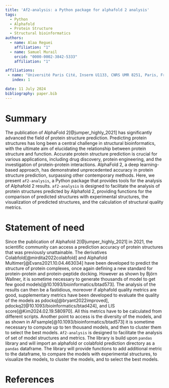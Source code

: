 ```yaml
---
title: 'Af2-analysis: a Python package for alphafold 2 analysis'
tags:
  - Python
  - Alphafold
  - Protein Structure
  - Structural bioinformatics
authors:
  - name: Alaa Reguei
    affiliation: "1"
  - name: Samuel Murail
    orcid: "0000-0002-3842-5333"
    affiliation: "1"

affiliations:
 - name: "Université Paris Cité, Inserm U1133, CNRS UMR 8251, Paris, France"
   index: 1

date: 11 July 2024
bibliography: paper.bib
---
```


# Summary

The publication of AlphaFold 2[@jumper_highly_2021] has significantly advanced the field of protein structure prediction. Predicting protein structures has long been a central challenge in structural bioinformatics, with the ultimate aim of elucidating the relationship between protein structure and function. Accurate protein structure prediction is crucial for various applications, including drug discovery, protein engineering, and the investigation of protein-protein interactions. AlphaFold 2, a deep learning-based approach, has demonstrated unprecedented accuracy in protein structure prediction, surpassing other contemporary methods. Here, we present `af2-analysis`, a Python package that provides tools for the analysis of Alphafold 2 results. `af2-analysis` is designed to facilitate the analysis of protein structures predicted by Alphafold 2, providing functions for the comparison of predicted structures with experimental structures, the visualization of predicted structures, and the calculation of structural quality metrics.

# Statement of need

Since the publication of Alphafold 2[@jumper_highly_2021] in 2021, the scientific community can access a prediction accuracy of protein structures that was previously unattainable. The derivatives Colabfold[@mirdita2022colabfold] and Alphafold Multimer[@Evans2021.10.04.463034] have been developed to predict the structure of protein complexes, once again defining a new standard for protein-protein and protein-peptide docking. However as shown by Björn Wallner, it is sometime necessary to generate thousands of model to get few good models[@10.1093/bioinformatics/btad573]. The analysis of the results can then be a fastidious, moreover if alphafold quality metrics are good, supplementary metrics have been developed to evaluate the quality of the models as pdockq[@bryant2022improved], pdockq2[@10.1093/bioinformatics/btad424], and LIS score[@Kim2024.02.19.580970]. All this metrics have to be calculated from different scripts. Another point to access is the diversity of the models, and as shown in AFsample[@10.1093/bioinformatics/btad573] it is sometime necessary to compute up to ten thousand models, and then to cluster them to select the best models. `Af2-analysis` is designed to facilitate the analysis of set of model structures and metrics. The library is build upon `pandas` library and will import an alphafold or colabfold prediction directory as a `pandas` dataframe. The library will provide functions to add additional metric to the dataframe, to compare the models with experimental structures, to visualize the models, to cluster the models, and to select the best models.

# References